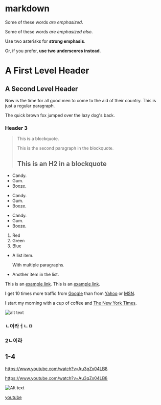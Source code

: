 # markdown

Some of these words *are emphasized*.

Some of these words _are emphasized also_.

Use two asterisks for **strong emphasis**.

Or, if you prefer, __use two underscores instead__.


A First Level Header
====================

A Second Level Header
---------------------

Now is the time for all good men to come to
the aid of their country. This is just a
regular paragraph.

The quick brown fox jumped over the lazy
dog's back.

### Header 3

> This is a blockquote.
> 
> This is the second paragraph in the blockquote.
>
> ## This is an H2 in a blockquote

*   Candy.
*   Gum.
*   Booze.

+   Candy.
+   Gum.
+   Booze.

-   Candy.
-   Gum.
-   Booze.

1.  Red
2.  Green
3.  Blue


*   A list item.

    With multiple paragraphs.

*   Another item in the list.

This is an [example link](http://example.com/).
This is an [example link](http://example.com/ "With a Title").


I get 10 times more traffic from [Google][1] than from
[Yahoo][2] or [MSN][3].

[1]: http://google.com/        "Google"
[2]: http://search.yahoo.com/  "Yahoo Search"
[3]: http://search.msn.com/    "MSN Search"

I start my morning with a cup of coffee and
[The New York Times][NY Times].

[ny times]: http://www.nytimes.com/

![alt text](/path/to/img.jpg "Title")
### ㄴ이라ㅓㄴㅁ
### 2ㄴ이라
## 1-4
https://www.youtube.com/watch?v=Au3qZx04LB8


https://www.youtube.com/watch?v=Au3qZx04LB8

<!-- ![alt text][id] -->

![Alt text](test1.gif)



[youtube](https://www.youtube.com/watch?v=Au3qZx04LB8)
